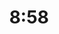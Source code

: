 ---
title: "8:58"
summary: ""
image: "8-58.jpg"
apple_music_artist_url: "https://music.apple.com/gb/artist/twenty-eight/308320552"
---